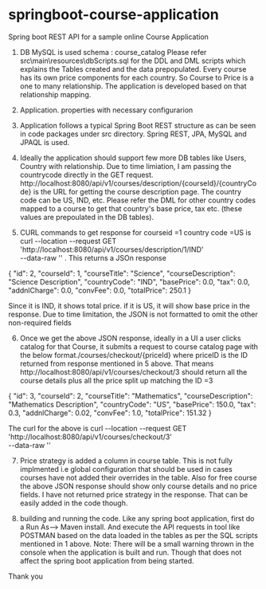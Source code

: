 # springboot-course-application
Spring boot REST API for a sample online Course Application


1. DB MySQL is used schema : course_catalog
Please refer src\main\resources\dbScripts.sql for the DDL and DML scripts which explains the Tables created and the data prepopulated. Every course has its own price components for each country. So Course to Price is a one to many relationship. The application is developed based on that relationship mapping.


2. Application. properties with necessary configurarion

3. Application follows a typical Spring Boot REST structure as can be seen in code packages under src directory. Spring REST, JPA, MySQL and JPAQL is used.

4. Ideally the application should support few more DB tables like Users, Country with relationship. Due to time limiation, I am passing the countrycode directly in the GET request. http://localhost:8080/api/v1/courses/description/{courseId}/{countryCode} is the URL for getting the course description page. The country code can be US, IND, etc. Please refer the DML for other country codes mapped to a course to get that country's base price, tax etc. (these values are prepoulated in the DB tables).

5. CURL commands to get response for courseid =1 country code =US is   curl --location --request GET 'http://localhost:8080/api/v1/courses/description/1/IND' \
--data-raw ''  . This returns a JSOn response

{
    "id": 2,
    "courseId": 1,
    "courseTitle": "Science",
    "courseDescription": "Science Description",
    "countryCode": "IND",
    "basePrice": 0.0,
    "tax": 0.0,
    "addnlCharge": 0.0,
    "convFee": 0.0,
    "totalPrice": 250.1
}

Since it is IND, it shows total price. if it is US, it will show base price in the response. Due to time limitation, the JSON is not formatted to omit the other non-required fields

6. Once we get the above JSON response, ideally in a UI a user clicks catalog for that Course, it submits a request to course catalog page with the below format./courses/checkout/{priceId} where priceID is the ID returned from response mentioned in 5 above.
That means http://localhost:8080/api/v1/courses/checkout/3 should return all the course details plus all the price split up matching the ID =3

{
    "id": 3,
    "courseId": 2,
    "courseTitle": "Mathematics",
    "courseDescription": "Mathematics Description",
    "countryCode": "US",
    "basePrice": 150.0,
    "tax": 0.3,
    "addnlCharge": 0.02,
    "convFee": 1.0,
    "totalPrice": 151.32
}

The curl for the above is curl --location --request GET 'http://localhost:8080/api/v1/courses/checkout/3' \
--data-raw ''

7. Price strategy is added a column in course table. This is not fully implmented i.e  global configuration that should be used in cases courses have not
added their overrides in the table. Also for free course the above JSON response should show only course details and no price fields. I have not returned price strategy in the response. That can be easily added in the code though.

8. building and running the code. Like any spring boot application, first do a Run As--> Maven install. And execute the API requests in tool like POSTMAN based on the data loaded in the tables as per the SQL scripts mentioned in 1 above.
Note: There will be a small warning thrown in the console when the application is  built and run. Though that does not affect the spring boot application from being started. 


Thank you
